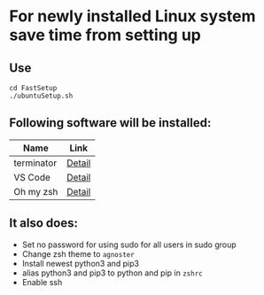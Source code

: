 # For newly installed Linux system save time from setting up
## Use
```
cd FastSetup
./ubuntuSetup.sh
```
## Following software will be installed:
Name|Link
---|---
terminator|[Detail](https://launchpad.net/terminator)
VS Code|[Detail](https://code.visualstudio.com/)
Oh my zsh|[Detail](https://ohmyz.sh/)
## It also does: 
- Set no password for using sudo for all users in sudo group
- Change zsh theme to `agnoster`
- Install newest python3 and pip3
- alias python3 and pip3 to python and pip in `zshrc`
- Enable ssh